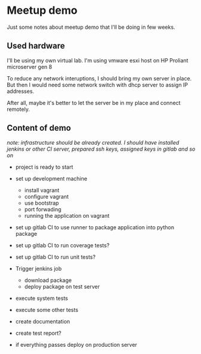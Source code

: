# Meetup demo
Just some notes about meetup demo that I'll be doing in few weeks.

## Used hardware
I'll be using my own virtual lab. I'm using vmware esxi host on HP Proliant
microserver gen 8

To reduce any network interuptions, I should bring my own server in place. But
then I would need some network switch with dhcp server to assign IP addresses.

After all, maybe it's better to let the server be in my place and connect
remotely.

## Content of demo

_note: infrastructure should be already created. I should have installed jenkins
or other CI server, prepared ssh keys, assigned keys in gitlab and so on_

* project is ready to start
* set up development machine
  * install vagrant
  * configure vagrant
  * use bootstrap
  * port forwading
  * running the application on vagrant

* set up gitlab CI to use runner to package application into python package
* set up gitlab CI to run coverage tests?
* set up gitlab CI to run unit tests?
* Trigger jenkins job
  * download package
  * deploy package on test server
* execute system tests
* execute some other tests
* create documentation
* create test report?
* if everything passes deploy on production server
  

